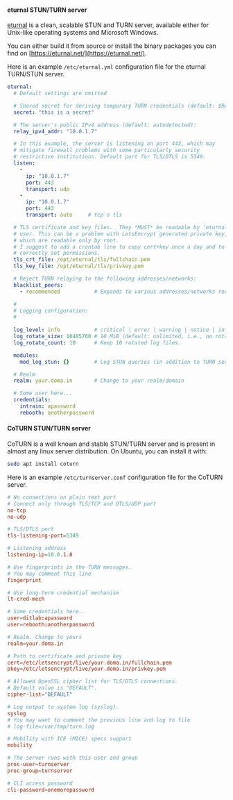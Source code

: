 #### eturnal STUN/TURN server ####

[eturnal](https://eturnal.net/) is a clean, scalable STUN and TURN server, available either for Unix-like operating systems and Microsoft Windows. 

You can either build it from source or install the binary packages you can find on [https://eturnal.net/](https://eturnal.net/).

Here is an example `/etc/eturnal.yml` configuration file for the eturnal TURN/STUN server.

```yml
eturnal:
  # Default settings are omitted

  # Shared secret for deriving temporary TURN credentials (default: $RANDOM):
  secret: "this is a secret"

  # The server's public IPv4 address (default: autodetected):
  relay_ipv4_addr: "10.0.1.7"

  # In this example, the server is listening on port 443, which may 
  # mitigate firewall problems with some particularly security 
  # restrictive institutions. Default port for TLS/DTLS is 5349.
  listen:
    -
      ip: "10.0.1.7"
      port: 443
      transport: udp
    -
      ip: "10.0.1.7"
      port: 443
      transport: auto     # tcp o tls

  # TLS certificate and key files.  They *MUST* be readable by 'eturnal'
  # user. This can be a problem with LetsEncrypt generated private key,
  # which are readable only by root. 
  # I suggest to add a crontab line to copy cert+key once a day and to
  # correctly set permissions.
  tls_crt_file: /opt/eturnal/tls/fullchain.pem
  tls_key_file: /opt/eturnal/tls/privkey.pem

  # Reject TURN relaying to the following addresses/networks:
  blacklist_peers:
    - recommended           # Expands to various addresses/networks recommended

  #
  # Logging configuration:
  #
   
  log_level: info           # critical | error | warning | notice | info | debug
  log_rotate_size: 10485760 # 10 MiB (default: unlimited, i.e., no rotation).
  log_rotate_count: 10      # Keep 10 rotated log files.

  modules:
    mod_log_stun: {}        # Log STUN queries (in addition to TURN sessions).

  # Realm
  realm: your.doma.in       # Change to your realm/domain

  # Some user here...
  credentials:
    intrain: apassword
    rebooth: anotherpassword
```

#### CoTURN STUN/TURN server

CoTURN is a well known and stable STUN/TURN server and is present in almost any linux server distribution. On Ubuntu, you can install it with:

```bash
sudo apt install coturn
```

Here is an example `/etc/turnserver.conf` configuration file for the CoTURN server.

```cnf
# No connections on plain text port
# Connect only through TLS/TCP and DTLS/UDP port
no-tcp
no-udp

# TLS/DTLS port
tls-listening-port=5349

# Listening address
listening-ip=10.0.1.8

# Use fingerprints in the TURN messages.
# You may comment this line
fingerprint

# Use long-term credential mechanism
lt-cred-mech

# Some credentials here..
user=ditlab:apassword
user=rebooth:anotherpassword

# Realm. Change to yours
realm=your.doma.in 

# Path to certificate and private key
cert=/etc/letsencrypt/live/your.doma.in/fullchain.pem
pkey=/etc/letsencrypt/live/your.doma.in/privkey.pem

# Allowed OpenSSL cipher list for TLS/DTLS connections.
# Default value is "DEFAULT".
cipher-list="DEFAULT"

# Log output to system log (syslog).
syslog
# You may want to comment the previous line and log to file
# log-file=/var/tmp/turn.log

# Mobility with ICE (MICE) specs support
mobility

# The server runs with this user and group
proc-user=turnserver
proc-group=turnserver

# CLI access password
cli-password=onemorepassword
```
